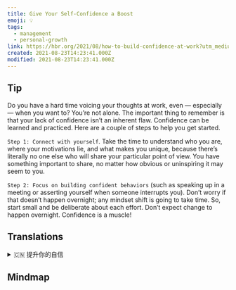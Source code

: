 ```yaml
---
title: Give Your Self-Confidence a Boost
emoji: 💡
tags:
  - management
  - personal-growth
link: https://hbr.org/2021/08/how-to-build-confidence-at-work?utm_medium=email&utm_source=newsletter_daily&utm_campaign=mtod_notactsubs
created: 2021-08-23T14:23:41.000Z
modified: 2021-08-23T14:23:41.000Z
---
```


## Tip

Do you have a hard time voicing your thoughts at work, even — especially — when you want to? You’re not alone. The important thing to remember is that your lack of confidence isn’t an inherent flaw. Confidence can be learned and practiced. Here are a couple of steps to help you get started.

`Step 1: Connect with yourself`. Take the time to understand who you are, where your motivations lie, and what makes you unique, because there’s literally no one else who will share your particular point of view. You have something important to share, no matter how obvious or uninspiring it may seem to you.

`Step 2: Focus on building confident behaviors` (such as speaking up in a meeting or asserting yourself when someone interrupts you). Don’t worry if that doesn’t happen overnight; any mindset shift is going to take time. So, start small and be deliberate about each effort. Don’t expect change to happen overnight. Confidence is a muscle!

## Translations

<details>
   <summary>🇨🇳 提升你的自信</summary>
你在工作中很难说出自己的想法，特别是在你想说的时候吗？你并不孤单。需要记住的重要一点是，你缺乏自信并非天生的缺陷。自信是可以学习和练习的。这里有几个步骤来帮助你开始。

第一步：了解自己。花时间去了解你是谁，你的动机在哪里，你的独特之处在哪里，因为从字面上看，没有人会同意你的观点。你有一些重要的东西要分享，不管它对你来说是多么明显或令人沮丧。

第二步:专注于建立自信的行为(比如在会议上发言或在有人打断你时坚持自己的观点)。如果这不是一夜之间发生的，也不要担心;任何心态的转变都需要时间。所以，从小事做起，仔细考虑每一次努力。不要期待一夜之间就会发生变化。自信就是力量！

</details>

## Mindmap
